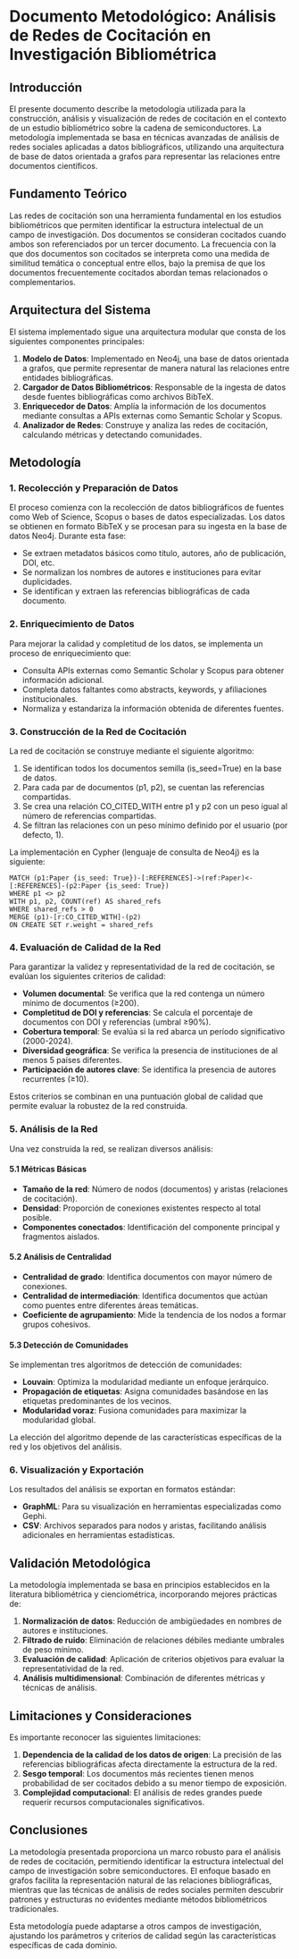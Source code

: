 # Documento Metodológico: Análisis de Redes de Cocitación en Investigación Bibliométrica

## Introducción

El presente documento describe la metodología utilizada para la construcción, análisis y visualización de redes de cocitación en el contexto de un estudio bibliométrico sobre la cadena de semiconductores. La metodología implementada se basa en técnicas avanzadas de análisis de redes sociales aplicadas a datos bibliográficos, utilizando una arquitectura de base de datos orientada a grafos para representar las relaciones entre documentos científicos.

## Fundamento Teórico

Las redes de cocitación son una herramienta fundamental en los estudios bibliométricos que permiten identificar la estructura intelectual de un campo de investigación. Dos documentos se consideran cocitados cuando ambos son referenciados por un tercer documento. La frecuencia con la que dos documentos son cocitados se interpreta como una medida de similitud temática o conceptual entre ellos, bajo la premisa de que los documentos frecuentemente cocitados abordan temas relacionados o complementarios.

## Arquitectura del Sistema

El sistema implementado sigue una arquitectura modular que consta de los siguientes componentes principales:

1. **Modelo de Datos**: Implementado en Neo4j, una base de datos orientada a grafos, que permite representar de manera natural las relaciones entre entidades bibliográficas.
2. **Cargador de Datos Bibliométricos**: Responsable de la ingesta de datos desde fuentes bibliográficas como archivos BibTeX.
3. **Enriquecedor de Datos**: Amplía la información de los documentos mediante consultas a APIs externas como Semantic Scholar y Scopus.
4. **Analizador de Redes**: Construye y analiza las redes de cocitación, calculando métricas y detectando comunidades.

## Metodología

### 1. Recolección y Preparación de Datos

El proceso comienza con la recolección de datos bibliográficos de fuentes como Web of Science, Scopus o bases de datos especializadas. Los datos se obtienen en formato BibTeX y se procesan para su ingesta en la base de datos Neo4j. Durante esta fase:

- Se extraen metadatos básicos como título, autores, año de publicación, DOI, etc.
- Se normalizan los nombres de autores e instituciones para evitar duplicidades.
- Se identifican y extraen las referencias bibliográficas de cada documento.

### 2. Enriquecimiento de Datos

Para mejorar la calidad y completitud de los datos, se implementa un proceso de enriquecimiento que:

- Consulta APIs externas como Semantic Scholar y Scopus para obtener información adicional.
- Completa datos faltantes como abstracts, keywords, y afiliaciones institucionales.
- Normaliza y estandariza la información obtenida de diferentes fuentes.

### 3. Construcción de la Red de Cocitación

La red de cocitación se construye mediante el siguiente algoritmo:

1. Se identifican todos los documentos semilla (is_seed=True) en la base de datos.
2. Para cada par de documentos (p1, p2), se cuentan las referencias compartidas.
3. Se crea una relación CO_CITED_WITH entre p1 y p2 con un peso igual al número de referencias compartidas.
4. Se filtran las relaciones con un peso mínimo definido por el usuario (por defecto, 1).

La implementación en Cypher (lenguaje de consulta de Neo4j) es la siguiente:

```cypher
MATCH (p1:Paper {is_seed: True})-[:REFERENCES]->(ref:Paper)<-[:REFERENCES]-(p2:Paper {is_seed: True})
WHERE p1 <> p2
WITH p1, p2, COUNT(ref) AS shared_refs
WHERE shared_refs > 0
MERGE (p1)-[r:CO_CITED_WITH]-(p2)
ON CREATE SET r.weight = shared_refs
```

### 4. Evaluación de Calidad de la Red

Para garantizar la validez y representatividad de la red de cocitación, se evalúan los siguientes criterios de calidad:

- **Volumen documental**: Se verifica que la red contenga un número mínimo de documentos (≥200).
- **Completitud de DOI y referencias**: Se calcula el porcentaje de documentos con DOI y referencias (umbral ≥90%).
- **Cobertura temporal**: Se evalúa si la red abarca un período significativo (2000-2024).
- **Diversidad geográfica**: Se verifica la presencia de instituciones de al menos 5 países diferentes.
- **Participación de autores clave**: Se identifica la presencia de autores recurrentes (≥10).

Estos criterios se combinan en una puntuación global de calidad que permite evaluar la robustez de la red construida.

### 5. Análisis de la Red

Una vez construida la red, se realizan diversos análisis:

#### 5.1 Métricas Básicas
- **Tamaño de la red**: Número de nodos (documentos) y aristas (relaciones de cocitación).
- **Densidad**: Proporción de conexiones existentes respecto al total posible.
- **Componentes conectados**: Identificación del componente principal y fragmentos aislados.

#### 5.2 Análisis de Centralidad
- **Centralidad de grado**: Identifica documentos con mayor número de conexiones.
- **Centralidad de intermediación**: Identifica documentos que actúan como puentes entre diferentes áreas temáticas.
- **Coeficiente de agrupamiento**: Mide la tendencia de los nodos a formar grupos cohesivos.

#### 5.3 Detección de Comunidades
Se implementan tres algoritmos de detección de comunidades:

- **Louvain**: Optimiza la modularidad mediante un enfoque jerárquico.
- **Propagación de etiquetas**: Asigna comunidades basándose en las etiquetas predominantes de los vecinos.
- **Modularidad voraz**: Fusiona comunidades para maximizar la modularidad global.

La elección del algoritmo depende de las características específicas de la red y los objetivos del análisis.

### 6. Visualización y Exportación

Los resultados del análisis se exportan en formatos estándar:

- **GraphML**: Para su visualización en herramientas especializadas como Gephi.
- **CSV**: Archivos separados para nodos y aristas, facilitando análisis adicionales en herramientas estadísticas.

## Validación Metodológica

La metodología implementada se basa en principios establecidos en la literatura bibliométrica y cienciométrica, incorporando mejores prácticas de:

1. **Normalización de datos**: Reducción de ambigüedades en nombres de autores e instituciones.
2. **Filtrado de ruido**: Eliminación de relaciones débiles mediante umbrales de peso mínimo.
3. **Evaluación de calidad**: Aplicación de criterios objetivos para evaluar la representatividad de la red.
4. **Análisis multidimensional**: Combinación de diferentes métricas y técnicas de análisis.

## Limitaciones y Consideraciones

Es importante reconocer las siguientes limitaciones:

1. **Dependencia de la calidad de los datos de origen**: La precisión de las referencias bibliográficas afecta directamente la estructura de la red.
2. **Sesgo temporal**: Los documentos más recientes tienen menos probabilidad de ser cocitados debido a su menor tiempo de exposición.
3. **Complejidad computacional**: El análisis de redes grandes puede requerir recursos computacionales significativos.

## Conclusiones

La metodología presentada proporciona un marco robusto para el análisis de redes de cocitación, permitiendo identificar la estructura intelectual del campo de investigación sobre semiconductores. El enfoque basado en grafos facilita la representación natural de las relaciones bibliográficas, mientras que las técnicas de análisis de redes sociales permiten descubrir patrones y estructuras no evidentes mediante métodos bibliométricos tradicionales.

Esta metodología puede adaptarse a otros campos de investigación, ajustando los parámetros y criterios de calidad según las características específicas de cada dominio.